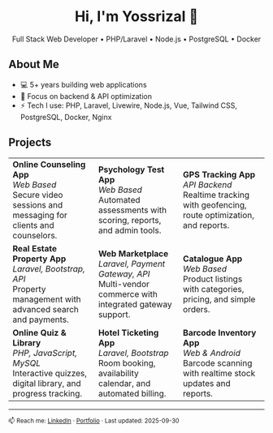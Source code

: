 <h1 align="center">Hi, I'm Yossrizal 👋</h1>
<p align="center">Full Stack Web Developer • PHP/Laravel • Node.js • PostgreSQL • Docker</p>

## About Me
- 💻 5+ years building web applications
- 🔭 Focus on backend & API optimization
- ⚡ Tech I use: PHP, Laravel, Livewire, Node.js, Vue, Tailwind CSS, PostgreSQL, Docker, Nginx

## Projects
<table>
  <tr>
    <td><strong>Online Counseling App</strong><br><em>Web Based</em><br>Secure video sessions and messaging for clients and counselors.</td>
    <td><strong>Psychology Test App</strong><br><em>Web Based</em><br>Automated assessments with scoring, reports, and admin tools.</td>
    <td><strong>GPS Tracking App</strong><br><em>API Backend</em><br>Realtime tracking with geofencing, route optimization, and reports.</td>
  </tr>
  <tr>
    <td><strong>Real Estate Property App</strong><br><em>Laravel, Bootstrap, API</em><br>Property management with advanced search and payments.</td>
    <td><strong>Web Marketplace</strong><br><em>Laravel, Payment Gateway, API</em><br>Multi-vendor commerce with integrated gateway support.</td>
    <td><strong>Catalogue App</strong><br><em>Web Based</em><br>Product listings with categories, pricing, and simple orders.</td>
  </tr>
  <tr>
    <td><strong>Online Quiz & Library</strong><br><em>PHP, JavaScript, MySQL</em><br>Interactive quizzes, digital library, and progress tracking.</td>
    <td><strong>Hotel Ticketing App</strong><br><em>Laravel, Bootstrap</em><br>Room booking, availability calendar, and automated billing.</td>
    <td><strong>Barcode Inventory App</strong><br><em>Web & Android</em><br>Barcode scanning with realtime stock updates and reports.</td>
  </tr>
</table>

---
<sub>📫 Reach me: [LinkedIn](https://www.linkedin.com/in/yossrizal-ramadhan) · [Portfolio](https://yossrizal.my.id) · Last updated: 2025-09-30</sub>
